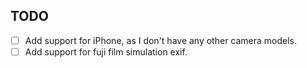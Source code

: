 ## TODO
- [ ] Add support for iPhone, as I don't have any other camera models.
- [ ] Add support for fuji film simulation exif.